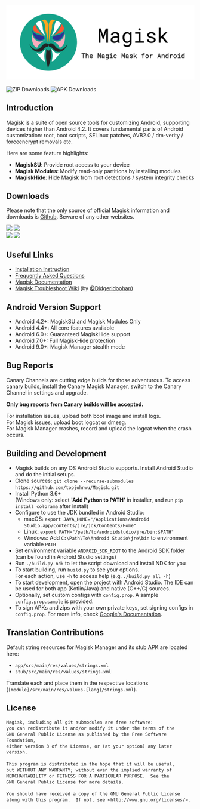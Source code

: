 ![](docs/images/logo.png)

![ZIP Downloads](https://img.shields.io/badge/dynamic/json?color=blue&label=ZIP%20Downloads&query=magisk&url=https%3A%2F%2Fraw.githubusercontent.com%2Ftopjohnwu%2Fmagisk_files%2Fcount%2Fcount.json&cacheSeconds=1800)
![APK Downloads](https://img.shields.io/badge/dynamic/json?color=green&label=APK%20Downloads&query=manager&url=https%3A%2F%2Fraw.githubusercontent.com%2Ftopjohnwu%2Fmagisk_files%2Fcount%2Fcount.json&cacheSeconds=1800)

## Introduction

Magisk is a suite of open source tools for customizing Android, supporting devices higher than Android 4.2. It covers fundamental parts of Android customization: root, boot scripts, SELinux patches, AVB2.0 / dm-verity / forceencrypt removals etc.

Here are some feature highlights:

- **MagiskSU**: Provide root access to your device
- **Magisk Modules**: Modify read-only partitions by installing modules
- **MagiskHide**: Hide Magisk from root detections / system integrity checks

## Downloads

Please note that the only source of official Magisk information and downloads is [Github](https://github.com/topjohnwu/Magisk/). Beware of any other websites.

[![](https://img.shields.io/badge/Magisk%20Manager-v8.0.7-green)](https://github.com/topjohnwu/Magisk/releases/download/manager-v8.0.7/MagiskManager-v8.0.7.apk)
[![](https://img.shields.io/badge/Magisk%20Manager-Canary-red)](https://raw.githubusercontent.com/topjohnwu/magisk_files/canary/app-debug.apk)
<br>
[![](https://img.shields.io/badge/Magisk-v21.4-blue)](https://github.com/topjohnwu/Magisk/releases/tag/v21.4)
[![](https://img.shields.io/badge/Magisk%20Beta-v21.4-blue)](https://github.com/topjohnwu/Magisk/releases/tag/v21.4)

## Useful Links

- [Installation Instruction](https://topjohnwu.github.io/Magisk/install.html)
- [Frequently Asked Questions](https://topjohnwu.github.io/Magisk/faq.html)
- [Magisk Documentation](https://topjohnwu.github.io/Magisk/)
- [Magisk Troubleshoot Wiki](https://www.didgeridoohan.com/magisk/HomePage) (by [@Didgeridoohan](https://github.com/Didgeridoohan))

## Android Version Support

- Android 4.2+: MagiskSU and Magisk Modules Only
- Android 4.4+: All core features available
- Android 6.0+: Guaranteed MagiskHide support
- Android 7.0+: Full MagiskHide protection
- Android 9.0+: Magisk Manager stealth mode

## Bug Reports

Canary Channels are cutting edge builds for those adventurous. To access canary builds, install the Canary Magisk Manager, switch to the Canary Channel in settings and upgrade.

**Only bug reports from Canary builds will be accepted.**

For installation issues, upload both boot image and install logs.<br>
For Magisk issues, upload boot logcat or dmesg.<br>
For Magisk Manager crashes, record and upload the logcat when the crash occurs.

## Building and Development

- Magisk builds on any OS Android Studio supports. Install Android Studio and do the initial setups.
- Clone sources: `git clone --recurse-submodules https://github.com/topjohnwu/Magisk.git`
- Install Python 3.6+ \
(Windows only: select **'Add Python to PATH'** in installer, and run `pip install colorama` after install)
- Configure to use the JDK bundled in Android Studio:
	- macOS: `export JAVA_HOME="/Applications/Android Studio.app/Contents/jre/jdk/Contents/Home"`
	- Linux: `export PATH="/path/to/androidstudio/jre/bin:$PATH"`
	- Windows: Add `C:\Path\To\Android Studio\jre\bin` to environment variable `PATH`
- Set environment variable `ANDROID_SDK_ROOT` to the Android SDK folder (can be found in Android Studio settings)
- Run `./build.py ndk` to let the script download and install NDK for you
- To start building, run `build.py` to see your options. \
For each action, use `-h` to access help (e.g. `./build.py all -h`)
- To start development, open the project with Android Studio. The IDE can be used for both app (Kotlin/Java) and native (C++/C) sources.
- Optionally, set custom configs with `config.prop`. A sample `config.prop.sample` is provided.
- To sign APKs and zips with your own private keys, set signing configs in `config.prop`. For more info, check [Google's Documentation](https://developer.android.com/studio/publish/app-signing.html#generate-key).

## Translation Contributions

Default string resources for Magisk Manager and its stub APK are located here:

- `app/src/main/res/values/strings.xml`
- `stub/src/main/res/values/strings.xml`

Translate each and place them in the respective locations (`[module]/src/main/res/values-[lang]/strings.xml`).

## License

    Magisk, including all git submodules are free software:
    you can redistribute it and/or modify it under the terms of the
    GNU General Public License as published by the Free Software Foundation,
    either version 3 of the License, or (at your option) any later version.

    This program is distributed in the hope that it will be useful,
    but WITHOUT ANY WARRANTY; without even the implied warranty of
    MERCHANTABILITY or FITNESS FOR A PARTICULAR PURPOSE.  See the
    GNU General Public License for more details.

    You should have received a copy of the GNU General Public License
    along with this program.  If not, see <http://www.gnu.org/licenses/>.
